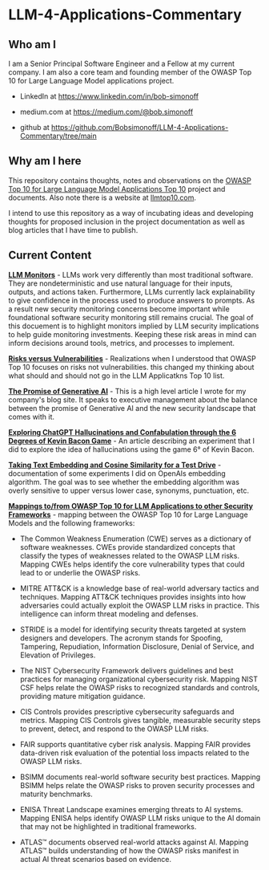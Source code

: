 # LLM-4-Applications-Commentary

## Who am I
I am a Senior Principal Software Engineer and a Fellow at my current company. I am also a core team and founding member of the OWASP Top 10 for Large Language Model applications project. 

- LinkedIn at https://www.linkedin.com/in/bob-simonoff

- medium.com at https://medium.com/@bob.simonoff

- github at https://github.com/Bobsimonoff/LLM-4-Applications-Commentary/tree/main

## Why am I here
This repository contains thoughts, notes and observations on the [OWASP Top 10 for Large Language Model Applications Top 10](https://github.com/OWASP/www-project-top-10-for-large-language-model-applications) project and documents. Also note there is a website at [llmtop10.com](https://llmtop10.com/). 

I intend to use this repository as a way of incubating ideas and developing thoughts for proposed inclusion in the project documentation as well as blog articles that I have time to publish.

## Current Content
**[LLM Monitors](./docs/LLM-Monitors.md)** - LLMs work very differently than most traditional software. They are nondeterministic and use natural language for their inputs, outputs, and actions taken. Furthermore, LLMs currently lack explainability to give confidence in the process used to produce answers to prompts. As a result new security monitoring concerns become important while foundational software security monitoring still remains crucial. The goal of this docuement is to highlight monitors implied by LLM security implications to help guide monitoring investments. Keeping these risk areas in mind can inform decisions around tools, metrics, and processes to implement.

**[Risks versus Vulnerabilities](./docs/risks-vs-vulnerabilities.md)** - Realizations when I understood that OWASP Top 10 focuses on risks not vulnerabilities.  this changed my thinking about what should and should not go in the LLM Applicatkns Top 10 list.

**[The Promise of Generative AI](./docs/The-promise-of-generative-ai.md)** - This is a high level article I wrote for my company's blog site. It speaks to executive management about the balance between the promise of Generative AI and the new security landscape that comes with it. 

**[Exploring ChatGPT Hallucinations and Confabulation through the 6 Degrees of Kevin Bacon Game](./docs/2023-09-08-exploring-chatgpt-hallucinations-and-confabulation.markdown)** - An article describing an experiment that I did to explore the idea of hallucinations using the game 6° of Kevin Bacon. 

**[Taking Text Embedding and Cosine Similarity for a Test Drive](./docs/2023-09-13-text-embedding-and-cosine-similarity.markdown)** - documentation of some experiments I did on OpenAIs embedding algorithm. The goal was to see whether the embedding algorithm was overly sensitive to upper versus lower case, synonyms, punctuation, etc.


**[Mappings to/from OWASP Top 10 for LLM Applications to other Security Frameworks](./docs/LLM-Top-10-Framework-Mappings/OWASP-Mappings-to-other-frameworks-Intro.md)** - mapping between the OWASP Top 10 for Large Language Models and the following frameworks:
- The Common Weakness Enumeration (CWE) serves as a dictionary of software weaknesses. CWEs provide standardized concepts that classify the types of weaknesses related to the OWASP LLM risks. Mapping CWEs helps identify the core vulnerability types that could lead to or underlie the OWASP risks.

- MITRE ATT&CK is a knowledge base of real-world adversary tactics and techniques. Mapping ATT&CK techniques provides insights into how adversaries could actually exploit the OWASP LLM risks in practice. This intelligence can inform threat modeling and defenses.

- STRIDE is a model for identifying security threats targeted at system designers and developers. The acronym stands for Spoofing, Tampering, Repudiation, Information Disclosure, Denial of Service, and Elevation of Privileges.

- The NIST Cybersecurity Framework delivers guidelines and best practices for managing organizational cybersecurity risk. Mapping NIST CSF helps relate the OWASP risks to recognized standards and controls, providing mature mitigation guidance.

- CIS Controls provides prescriptive cybersecurity safeguards and metrics. Mapping CIS Controls gives tangible, measurable security steps to prevent, detect, and respond to the OWASP LLM risks.

- FAIR supports quantitative cyber risk analysis. Mapping FAIR provides data-driven risk evaluation of the potential loss impacts related to the OWASP LLM risks.

- BSIMM documents real-world software security best practices. Mapping BSIMM helps relate the OWASP risks to proven security processes and maturity benchmarks.

- ENISA Threat Landscape examines emerging threats to AI systems. Mapping ENISA helps identify OWASP LLM risks unique to the AI domain that may not be highlighted in traditional frameworks.

- ATLAS™ documents observed real-world attacks against AI. Mapping ATLAS™ builds understanding of how the OWASP risks manifest in actual AI threat scenarios based on evidence.
